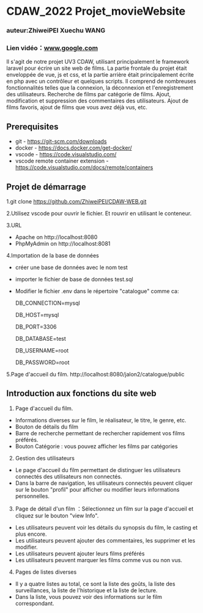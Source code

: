 # CDAW_2022 Projet_movieWebsite 
   ### auteur:ZhiweiPEI Xuechu WANG
   ### Lien vidéo：www.google.com
   
   Il s'agit de notre projet UV3 CDAW, utilisant principalement le framework laravel pour écrire un site web de films. La partie frontale du projet était enveloppée de vue, js et css, et la partie arrière était principalement écrite en php avec un contrôleur et quelques scripts. Il comprend de nombreuses fonctionnalités telles que la connexion, la déconnexion et l'enregistrement des utilisateurs. Recherche de films par catégorie de films. Ajout, modification et suppression des commentaires des utilisateurs. Ajout de films favoris, ajout de films que vous avez déjà vus, etc.
## Prerequisites

- git - https://git-scm.com/downloads
- docker - https://docs.docker.com/get-docker/
- vscode - https://code.visualstudio.com/
- vscode remote container extension - https://code.visualstudio.com/docs/remote/containers
## Projet de démarrage
1.git clone https://github.com/ZhiweiPEI/CDAW-WEB.git

2.Utilisez vscode pour ouvrir le fichier. Et rouvrir en utilisant le conteneur.

3.URL
- Apache on http://localhost:8080
- PhpMyAdmin on http://localhost:8081

4.Importation de la base de données
- créer une base de données avec le nom test
- importer le fichier de base de données test.sql
- Modifier le fichier .env dans le répertoire "catalogue" comme ca:

   DB_CONNECTION=mysql
   
   DB_HOST=mysql
   
   DB_PORT=3306
   
   DB_DATABASE=test
   
   DB_USERNAME=root
   
   DB_PASSWORD=root

5.Page d'accueil du film.
   http://localhost:8080/jalon2/catalogue/public

## Introduction aux fonctions du site web
1. Page d'accueil du film.
- Informations diverses sur le film, le réalisateur, le titre, le genre, etc.
- Bouton de détails du film
- Barre de recherche permettant de rechercher rapidement vos films préférés.
- Bouton Catégorie : vous pouvez afficher les films par catégories
2. Gestion des utilisateurs
- Le page d'accueil du film permettant de distinguer les utilisateurs connectés des utilisateurs non connectés.
- Dans la barre de navigation, les utilisateurs connectés peuvent cliquer sur le bouton "profil" pour afficher ou modifier leurs informations personnelles.
3. Page de détail d'un film ：Sélectionnez un film sur la page d'accueil et cliquez sur le bouton "view Info".
- Les utilisateurs peuvent voir les détails du synopsis du film, le casting et plus encore.
- Les utilisateurs peuvent ajouter des commentaires, les supprimer et les modifier.
- Les utilisateurs peuvent ajouter leurs films préférés
- Les utilisateurs peuvent marquer les films comme vus ou non vus.

4. Pages de listes diverses
- Il y a quatre listes au total, ce sont la liste des goûts, la liste des surveillances, la liste de l'historique et la liste de lecture.
- Dans la liste, vous pouvez voir des informations sur le film correspondant.



